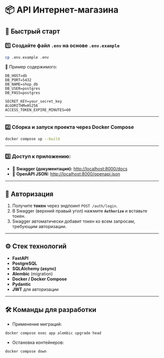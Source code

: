 # 📦 API Интернет-магазина

## 🚀 Быстрый старт

### 1️⃣ Создайте файл `.env` на основе `.env.example`

```bash
cp .env.example .env
```

🔎 Пример содержимого:

```
DB_HOST=db
DB_PORT=5432
DB_NAME=shop_db
DB_USER=postgres
DB_PASS=postgres

SECRET_KEY=your_secret_key
ALGORITHM=HS256
ACCESS_TOKEN_EXPIRE_MINUTES=60
```

---

### 2️⃣ Сборка и запуск проекта через Docker Compose

```bash
docker compose up --build
```

---

### 3️⃣ Доступ к приложению:

* 📜 **Swagger (документация):** [http://localhost:8000/docs](http://localhost:8000/docs)
* 📂 **OpenAPI JSON:** [http://localhost:8000/openapi.json](http://localhost:8000/openapi.json)

---

## 🔐 Авторизация

1. Получите **токен** через эндпоинт `POST /auth/login`.
2. В Swagger (верхний правый угол) нажмите **`Authorize`** и вставьте токен.
3. Swagger автоматически добавит токен ко всем запросам, требующим авторизации.

---

## ⚙️ Стек технологий

* **FastAPI**
* **PostgreSQL**
* **SQLAlchemy (async)**
* **Alembic** (migration)
* **Docker / Docker Compose**
* **Pydantic**
* **JWT** для авторизации

---

## 🛠️ Команды для разработки

* Применение миграций:

```bash
docker compose exec app alembic upgrade head
```

* Остановка контейнеров:

```bash
docker compose down
```

